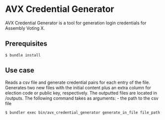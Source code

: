 # AVX Credential Generator

AVX Credential Generator is a tool for generation login credentials for Assembly Voting X.

## Prerequisites
```
$ bundle install
```

## Use case
Reads a csv file and generate credential pairs for each entry of the file. Generates two new files with the initial
content plus an extra column for election code or public key, respectively. The outputted files are located in /outputs.
The following command takes as arguments:
    - the path to the csv file
   ```
   $ bundler exec bin/avx_credential_generator generate_in_file file_path
   ```
